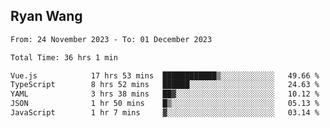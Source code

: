## Ryan Wang

<!--START_SECTION:waka-->

```txt
From: 24 November 2023 - To: 01 December 2023

Total Time: 36 hrs 1 min

Vue.js            17 hrs 53 mins  ████████████▒░░░░░░░░░░░░   49.66 %
TypeScript        8 hrs 52 mins   ██████░░░░░░░░░░░░░░░░░░░   24.63 %
YAML              3 hrs 38 mins   ██▓░░░░░░░░░░░░░░░░░░░░░░   10.12 %
JSON              1 hr 50 mins    █▒░░░░░░░░░░░░░░░░░░░░░░░   05.13 %
JavaScript        1 hr 7 mins     ▓░░░░░░░░░░░░░░░░░░░░░░░░   03.14 %
```

<!--END_SECTION:waka-->
